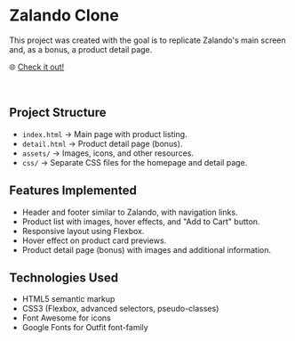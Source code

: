 # Zalando Clone

This project was created with the goal is to replicate Zalando's main screen and, as a bonus, a product detail page.

🌐 [Check it out!](https://michecosa.github.io/html-css-boolando/)

<br>

## Project Structure

- `index.html` → Main page with product listing.
- `detail.html` → Product detail page (bonus).
- `assets/` → Images, icons, and other resources.
- `css/` → Separate CSS files for the homepage and detail page.


## Features Implemented

- Header and footer similar to Zalando, with navigation links.
- Product list with images, hover effects, and "Add to Cart" button.
- Responsive layout using Flexbox.
- Hover effect on product card previews.
- Product detail page (bonus) with images and additional information.


## Technologies Used

- HTML5 semantic markup
- CSS3 (Flexbox, advanced selectors, pseudo-classes)
- Font Awesome for icons
- Google Fonts for Outfit font-family
